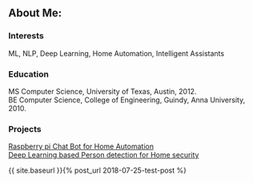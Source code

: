 ## About Me:
### Interests
ML, NLP, Deep Learning, Home Automation, Intelligent Assistants

### Education
MS Computer Science, University of Texas, Austin, 2012.  
BE Computer Science, College of Engineering, Guindy, Anna University, 2010.

### Projects
[Raspberry pi Chat Bot for Home Automation](https://github.com/arunn314/smartybot)  
[Deep Learning based Person detection for Home security](https://github.com/arunn314/motion-detection-cam)

{{ site.baseurl }}{% post_url 2018-07-25-test-post %}
